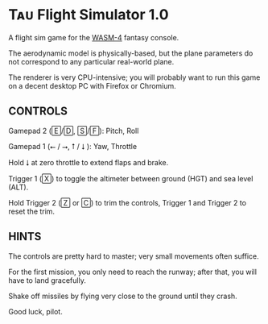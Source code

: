 # Tᴀᴜ Flight Simulator 1.0

A flight sim game for the [WASM-4](https://wasm4.org) fantasy console.

The aerodynamic model is physically-based, but the plane
parameters do not correspond to any particular real-world plane.

The renderer is very CPU-intensive; you will probably want to run this
game on a decent desktop PC with Firefox or Chromium.

## CONTROLS

Gamepad 2 (🄴/🄳, 🅂/🄵): Pitch, Roll

Gamepad 1 (⭠ / ⭢, ⭡ / ⭣ ): Yaw, Throttle

Hold ⭣ at zero throttle to extend flaps and brake.

Trigger 1 (🅇) to toggle the altimeter between ground (HGT) and sea level (ALT).

Hold Trigger 2 (🅉 or 🄲) to trim the controls, Trigger 1 and Trigger 2 to reset the trim.

## HINTS

The controls are pretty hard to master; very small movements often suffice.

For the first mission, you only need to reach the runway; after that, you will have to land gracefully.

Shake off missiles by flying very close to the ground until they crash.


Good luck, pilot.


